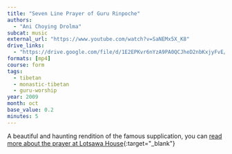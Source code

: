 ```yaml
---
title: "Seven Line Prayer of Guru Rinpoche"
authors:
  - "Ani Choying Drolma"
subcat: music
external_url: "https://www.youtube.com/watch?v=SaNEMx5X_K8"
drive_links:
  - "https://drive.google.com/file/d/1E2EPKvr6nYzA9PA0QCJheD2nbKxjyFvE/view?usp=sharing"
formats: [mp4]
course: form
tags:
  - tibetan
  - monastic-tibetan
  - guru-worship
year: 2009
month: oct
base_value: 0.2
minutes: 5
---
```


A beautiful and haunting rendition of the famous supplication, you can [read more about the prayer at Lotsawa House](https://www.lotsawahouse.org/topics/seven-line-prayer/){:target="_blank"}
